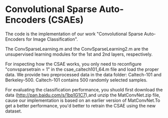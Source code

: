 # Convolutional Sparse Auto-Encoders (CSAEs)

The code is the implementation of our work "Convolutional Sparse Auto-Encoders for Image Classification".

The ConvSparseLearning.m and the ConvSparseLearning2.m are the unsupervised learning modules for the 1st and 2nd layers, respectively. 

For inspecting how the CSAE works, you only need to reconfigure "convsparsetrain = 1" in the csae_caltech101_64.m file and load the proper data. 
We provide two preprocessed data in the data folder: Caltech-101 and Berkeley-500. Caltech-101 contains 500 randomly selected samples.

For evaluating the classification performance, you shuold first download the data (http://pan.baidu.com/s/1bp1G1C7),and unzip the MatConvNet.zip file, cause our implementation is based on an earlier 
version of MatConvNet.To get a better performance, you'd better to retrain the CSAE using the new dataset.
